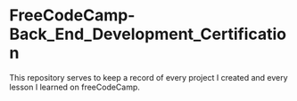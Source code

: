 # FreeCodeCamp-Back_End_Development_Certification
This repository serves to keep a record of every project I created and every lesson I learned on freeCodeCamp.
